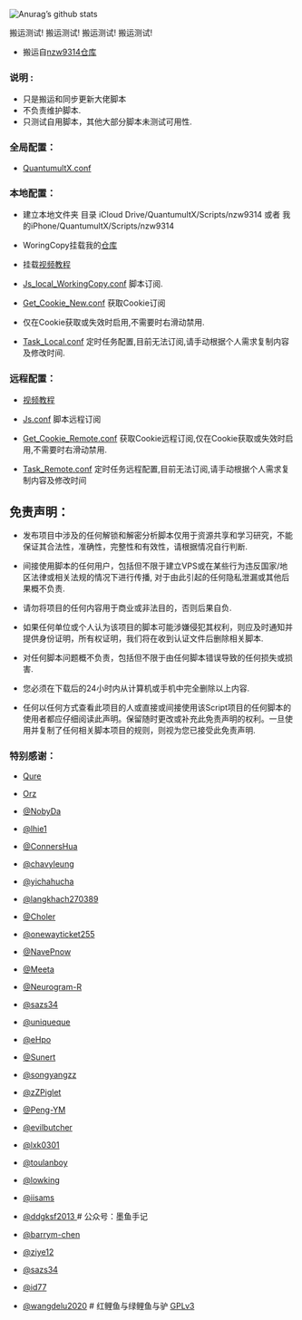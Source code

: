 ![Anurag’s github stats](https://github-readme-stats.vercel.app/api?username=nzw9314&show_icons=true&theme=merko)



搬运测试! 搬运测试! 搬运测试! 搬运测试!

* 搬运自[nzw9314仓库](https://github.com/nzw9314/QuantumultX/tree/master)
### 说明 :
* 只是搬运和同步更新大佬脚本
* 不负责维护脚本.
* 只测试自用脚本，其他大部分脚本未测试可用性.
### 全局配置：

* [QuantumultX.conf](https://raw.githubusercontent.com/nzw9314/QuantumultX/master/QuantumultX.conf)

### 本地配置：

* 建立本地文件夹
目录 iCloud Drive/QuantumultX/Scripts/nzw9314 或者 我的iPhone/QuantumultX/Scripts/nzw9314

* WoringCopy挂载我的[仓库](https://github.com/nzw9314/QuantumultX.git)

* 挂载[视频教程](https://m.youtube.com/watch?t=3s&v=inCQFnDmRLo)

* [Js_local_WorkingCopy.conf](https://raw.githubusercontent.com/nzw9314/QuantumultX/master/Js_local_WorkingCopy.conf) 脚本订阅.

* [Get_Cookie_New.conf](https://raw.githubusercontent.com/nzw9314/QuantumultX/master/Get_Cookie_New.conf) 获取Cookie订阅

* 仅在Cookie获取或失效时启用,不需要时右滑动禁用.

* [Task_Local.conf](https://raw.githubusercontent.com/nzw9314/QuantumultX/master/Task_Local.conf) 定时任务配置,目前无法订阅,请手动根据个人需求复制内容及修改时间.

### 远程配置：
* [视频教程](https://youtu.be/tr5aji82Vks)

* [Js.conf](https://raw.githubusercontent.com/nzw9314/QuantumultX/master/Js.conf) 脚本远程订阅

* [Get_Cookie_Remote.conf](https://raw.githubusercontent.com/nzw9314/QuantumultX/master/Get_Cookie_Remote.conf) 获取Cookie远程订阅,仅在Cookie获取或失效时启用,不需要时右滑动禁用.

* [Task_Remote.conf](https://raw.githubusercontent.com/nzw9314/QuantumultX/master/Task_Remote.conf) 定时任务远程配置,目前无法订阅,请手动根据个人需求复制内容及修改时间


## 免责声明：

* 发布项目中涉及的任何解锁和解密分析脚本仅用于资源共享和学习研究，不能保证其合法性，准确性，完整性和有效性，请根据情况自行判断.

* 间接使用脚本的任何用户，包括但不限于建立VPS或在某些行为违反国家/地区法律或相关法规的情况下进行传播,  对于由此引起的任何隐私泄漏或其他后果概不负责.

* 请勿将项目的任何内容用于商业或非法目的，否则后果自负.

* 如果任何单位或个人认为该项目的脚本可能涉嫌侵犯其权利，则应及时通知并提供身份证明，所有权证明，我们将在收到认证文件后删除相关脚本.

* 对任何脚本问题概不负责，包括但不限于由任何脚本错误导致的任何损失或损害.

* 您必须在下载后的24小时内从计算机或手机中完全删除以上内容.

* 任何以任何方式查看此项目的人或直接或间接使用该Script项目的任何脚本的使用者都应仔细阅读此声明。保留随时更改或补充此免责声明的权利。一旦使用并复制了任何相关脚本项目的规则，则视为您已接受此免责声明.

### 特别感谢：
* [Qure](https://github.com/Koolson/Qure)

* [Orz](https://github.com/Orz-3/mini)

* [@NobyDa](https://github.com/NobyDa)

* [@lhie1](https://github.com/lhie1)

* [@ConnersHua](https://github.com/DivineEngine/Profiles/tree/master)

* [@chavyleung](https://github.com/chavyleung)

* [@yichahucha](https://github.com/yichahucha)

* [@langkhach270389](https://github.com/langkhach270389)

* [@Choler](https://github.com/Choler)

* [@onewayticket255](https://github.com/onewayticket255)

* [@NavePnow](https://github.com/NavePnow)

* [@Meeta](https://github.com/MeetaGit)

* [@Neurogram-R](https://github.com/Neurogram-R)

* [@sazs34](https://github.com/sazs34)

* [@uniqueque](https://github.com/uniqueque)

* [@eHpo](https://github.com/eHpo1/Rules)

* [@Sunert](https://github.com/Sunert/Scripts)

* [@songyangzz](https://github.com/songyangzz/QuantumultX.git)

* [@zZPiglet](https://github.com/zZPiglet/Task.git)

* [@Peng-YM](https://github.com/Peng-YM/QuanX)

* [@evilbutcher](https://github.com/evilbutcher/Quantumult_X/tree/master)

* [@lxk0301](https://gitee.com/lxk0301/scripts)

* [@toulanboy](https://github.com/toulanboy/scripts)

* [@lowking](https://github.com/lowking/Scripts)

* [@iisams](https://github.com/iisams/Scripts)

* [@ddgksf2013 ](https://github.com/ddgksf2013/Cuttlefish) # 公众号：墨鱼手记 

* [@barrym-chen](https://github.com/barrym-chen/Script)

* [@ziye12](https://github.com/ziye12/JavaScript)

* [@sazs34](https://github.com/sazs34)

* [@id77](https://github.com/id77)

* [@wangdelu2020](https://github.com/wangdelu2020) # 红鲤鱼与绿鲤鱼与驴
[GPLv3](LICENSE)
